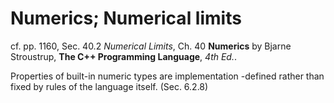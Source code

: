 # Numerics; Numerical limits

cf. pp. 1160, Sec. 40.2 *Numerical Limits*, Ch. 40 **Numerics** by Bjarne Stroustrup, **The C++ Programming Language**, *4th Ed.*.  

Properties of built-in numeric types are implementation -defined rather than fixed by rules of the language itself. (Sec. 6.2.8)  

